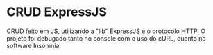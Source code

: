 # CRUD ExpressJS
CRUD feito em JS, utilizando a "lib" ExpressJS e o protocolo HTTP. O projeto foi debugado tanto no console com o uso do cURL, quanto no software Insomnia.
